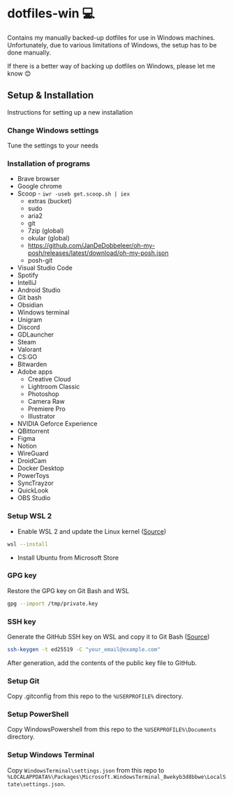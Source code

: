 # dotfiles-win 💻

Contains my manually backed-up dotfiles for use in Windows machines. Unfortunately, due to various limitations of Windows, the setup has to be done manually.

If there is a better way of backing up dotfiles on Windows, please let me know 😊

## Setup & Installation

Instructions for setting up a new installation

### Change Windows settings

Tune the settings to your needs

### Installation of programs

- Brave browser
- Google chrome
- Scoop - `iwr -useb get.scoop.sh | iex`
  - extras (bucket)
  - sudo
  - aria2
  - git
  - 7zip (global)
  - okular (global)
  - https://github.com/JanDeDobbeleer/oh-my-posh/releases/latest/download/oh-my-posh.json
  - posh-git
- Visual Studio Code
- Spotify
- IntelliJ
- Android Studio
- Git bash
- Obsidian
- Windows terminal
- Unigram
- Discord
- GDLauncher
- Steam
- Valorant
- CS:GO
- Bitwarden
- Adobe apps
  - Creative Cloud
  - Lightroom Classic
  - Photoshop
  - Camera Raw
  - Premiere Pro
  - Illustrator
- NVIDIA Geforce Experience
- QBittorrent
- Figma
- Notion
- WireGuard
- DroidCam
- Docker Desktop
- PowerToys
- SyncTrayzor
- QuickLook
- OBS Studio

### Setup WSL 2

- Enable WSL 2 and update the Linux kernel ([Source](https://docs.microsoft.com/en-us/windows/wsl/install-win10))

```sh
wsl --install
```

- Install Ubuntu from Microsoft Store

### GPG key

Restore the GPG key on Git Bash and WSL

```sh
gpg --import /tmp/private.key
```

### SSH key

Generate the GitHub SSH key on WSL and copy it to Git Bash
([Source](https://docs.github.com/en/github/authenticating-to-github/connecting-to-github-with-ssh/generating-a-new-ssh-key-and-adding-it-to-the-ssh-agent))

```sh
ssh-keygen -t ed25519 -C "your_email@example.com"
```

After generation, add the contents of the public key file to GitHub.

### Setup Git

Copy .gitconfig from this repo to the `%USERPROFILE%` directory.

### Setup PowerShell

Copy WindowsPowershell from this repo to the `%USERPROFILE%\Documents` directory.

### Setup Windows Terminal

Copy `WindowsTerminal\settings.json` from this repo to `%LOCALAPPDATA%\Packages\Microsoft.WindowsTerminal_8wekyb3d8bbwe\LocalState\settings.json`.
